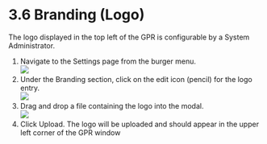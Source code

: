 # 3.6 Branding (Logo)

The logo displayed in the top left of the GPR is configurable by a System Administrator.

1. Navigate to the Settings page from the burger menu.\
   ![](https://lh3.googleusercontent.com/A-M7iYl4XCOfduRO8cMqDWsOFCeaajEBm4hx3ApS0xRt7QyVFfuIOgIaokkjw8RcVvwRNH3vTO6\_dI2aqntblFbuMqrBr1GyQMEkW0dUsWjBtSDCbw85cAL1SOvFNls4Mf7tveAjpBOt7KKexhEIIdVRLlWoytYx6F1oGhEm4ZdYoxmSvH2m5Z-1)
2. Under the Branding section, click on the edit icon (pencil) for the logo entry.\
   ![](https://lh5.googleusercontent.com/ak9JP82xzqi8JyHfcPKB7\_ET2sm8qY8xYe64m8SVHoCph6vFNkeqgr2N2d6rRrianJr7o9d9mkiq6qs9wygtP0l2KwTaE19bY3yI0\_gSmZGmvYLrcAZ54Ss6UCe5UTbBHwx8gBbXiiju6lbz9Y9lPKi7ORPYnCwTjwMZjTaqvJSovwxnOuMJHGL1)
3. Drag and drop a file containing the logo into the modal.\
   ![](https://lh4.googleusercontent.com/tyrwO0UVjPz\_2ZeQGHqcvGz-judKdiAvjHgJ2MhZPGqdaLAw9RMS9vY0XfKOjQtt6Ir\_jQ8VLzq8UYb1j41qj0KScvkJLPED8PHCrBkWn6MizZlLwBw3KjGg4yFkQlJqL8xFAj-YlmhFuSXDqb1iZV7rUDtNvrEUXeWRz-3tMhmvf0My\_gPAlIQn)
4. Click Upload. The logo will be uploaded and should appear in the upper left corner of the GPR window
